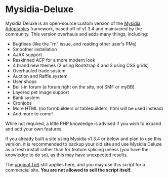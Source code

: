 # Mysidia-Deluxe
Mysidia Deluxe is an open-source custom version of the [Mysidia Adoptables](http://mysidiaadoptables.com/) framework, based off of v1.3.4 and maintained by the community. This version overhauls and adds many things, including:
- Bugfixes (like the "rn" issue, and reading other user's PMs)
- Smoother installation
- AJAX support
- Reskinned ACP for a more modern look
- 4 brand new themes (2 using Bootstrap 4 and 2 using CSS grids)
- Overhauled trade system
- Auction and Raffle system
- User shops
- Built-in forum (a forum right on the site, not SMF or myBB)
- Layered pet image support
- Bank system
- Cronjobs
- More HTML (no formbuilders or tablebuilders, html will be used instead)
- And more to come!

While not required, a little PHP knowledge is advised if you wish to expand and add your own features.

If you already built a site using Mysidia v1.3.4 or below and plan to use this version, it is recommended to backup your old site and use Mysidia Deluxe as a fresh install rather than for feature splicing unless (you have the knowledge to do so), as this may have unexpected results.

The [original ToS](http://www.mysidiaadoptables.com/tos.php) still applies here, and you may use this script for a commercial site. **You are not allowed to sell the script itself.**
